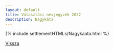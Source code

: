 ```yaml
---
layout: default
title: Választási névjegyzék 2022
description: Nagykáta
---
```


{% include settlementHTMLs/Nagykaata.html %}

[Vissza](../)
